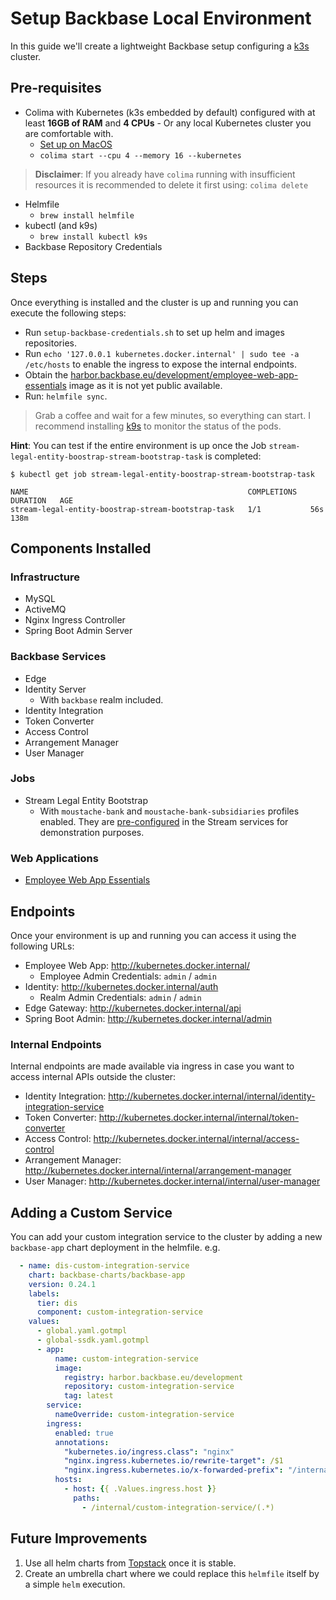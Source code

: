 # Setup Backbase Local Environment

In this guide we'll create a lightweight Backbase setup configuring a [k3s](https://k3s.io/) cluster.

## Pre-requisites

- Colima with Kubernetes (k3s embedded by default) configured with at least **16GB of RAM** and **4 CPUs** - Or any local Kubernetes cluster you are comfortable with.
    * [Set up on MacOS](https://backbase.atlassian.net/wiki/spaces/CE/pages/3584589953/How+to+replace+Docker+Desktop+with+Colima)
    * `colima start --cpu 4 --memory 16 --kubernetes`
> **Disclaimer**: If you already have `colima` running with insufficient resources it is recommended to delete it first
> using: `colima delete`
- Helmfile
    * `brew install helmfile`
- kubectl (and k9s)
    * `brew install kubectl k9s`
- Backbase Repository Credentials

## Steps

Once everything is installed and the cluster is up and running you can execute the following steps:

* Run `setup-backbase-credentials.sh` to set up helm and images repositories.
* Run `echo '127.0.0.1 kubernetes.docker.internal' | sudo tee -a /etc/hosts` to enable the ingress to expose the internal endpoints.
* Obtain the [harbor.backbase.eu/development/employee-web-app-essentials](../images/employee-web-app-essentials/README.md) image as it is not yet public
  available.
* Run: `helmfile sync`.

> Grab a coffee and wait for a few minutes, so everything can start. I recommend installing [k9s](https://k9scli.io/) to
> monitor the status
> of the pods.

**Hint**: You can test if the entire environment is up once the Job `stream-legal-entity-boostrap-stream-bootstrap-task`
is completed:

```shell
$ kubectl get job stream-legal-entity-boostrap-stream-bootstrap-task

NAME                                                 COMPLETIONS   DURATION   AGE
stream-legal-entity-boostrap-stream-bootstrap-task   1/1           56s        138m
```

## Components Installed

### Infrastructure

- MySQL
- ActiveMQ
- Nginx Ingress Controller
- Spring Boot Admin Server

### Backbase Services

- Edge
- Identity Server
    * With `backbase` realm included.
- Identity Integration
- Token Converter
- Access Control
- Arrangement Manager
- User Manager

### Jobs

- Stream Legal Entity Bootstrap
  * With `moustache-bank` and `moustache-bank-subsidiaries` profiles enabled. They are [pre-configured](https://github.com/Backbase/stream-services/blob/master/stream-legal-entity/legal-entity-bootstrap-task/src/main/resources/application.yml#L24) in the Stream services for demonstration purposes.

### Web Applications

- [Employee Web App Essentials](https://community.backbase.com/documentation/employee_web_app/latest/deploy_web_app)

## Endpoints

Once your environment is up and running you can access it using the following URLs:

- Employee Web App: http://kubernetes.docker.internal/
    * Employee Admin Credentials: `admin` / `admin`
- Identity: http://kubernetes.docker.internal/auth
    * Realm Admin Credentials: `admin` / `admin`
- Edge Gateway: http://kubernetes.docker.internal/api
- Spring Boot Admin: http://kubernetes.docker.internal/admin

### Internal Endpoints

Internal endpoints are made available via ingress in case you want to access internal APIs outside the cluster:

- Identity Integration: http://kubernetes.docker.internal/internal/identity-integration-service
- Token Converter: http://kubernetes.docker.internal/internal/token-converter
- Access Control: http://kubernetes.docker.internal/internal/access-control
- Arrangement Manager: http://kubernetes.docker.internal/internal/arrangement-manager
- User Manager: http://kubernetes.docker.internal/internal/user-manager

## Adding a Custom Service

You can add your custom integration service to the cluster by adding a new `backbase-app` chart deployment in the helmfile. e.g.
```yaml
  - name: dis-custom-integration-service
    chart: backbase-charts/backbase-app
    version: 0.24.1
    labels:
      tier: dis
      component: custom-integration-service
    values:
      - global.yaml.gotmpl
      - global-ssdk.yaml.gotmpl
      - app:
          name: custom-integration-service
          image:
            registry: harbor.backbase.eu/development
            repository: custom-integration-service
            tag: latest
        service:
          nameOverride: custom-integration-service
        ingress:
          enabled: true
          annotations:
            "kubernetes.io/ingress.class": "nginx"
            "nginx.ingress.kubernetes.io/rewrite-target": /$1
            "nginx.ingress.kubernetes.io/x-forwarded-prefix": "/internal/custom-integration-service"
          hosts:
            - host: {{ .Values.ingress.host }}
              paths:
                - /internal/custom-integration-service/(.*)
```

## Future Improvements

1. Use all helm charts
   from [Topstack](https://backbase.atlassian.net/wiki/spaces/BAAS/pages/3842146431/New+helm+charts+based+on+library+first+implementation)
   once it is stable.
2. Create an umbrella chart where we could replace this `helmfile` itself by a simple `helm` execution.

